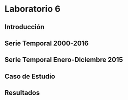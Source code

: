# Laboratorio 6

## Introducción

## Serie Temporal 2000-2016

## Serie Temporal Enero-Diciembre 2015

## Caso de Estudio

## Resultados
